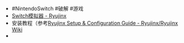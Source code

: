 - #NintendoSwitch #破解 #游戏
- [Switch模拟器 - Ryujinx](https://ryujinx.org/)
- 安装教程（参考[Ryujinx Setup & Configuration Guide - Ryujinx/Ryujinx Wiki](https://github.com/Ryujinx/Ryujinx/wiki/Ryujinx-Setup-&-Configuration-Guide)
-